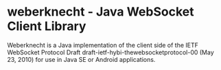 weberknecht - Java WebSocket Client Library
===========================================

Weberknecht is a Java implementation of the client side of the IETF WebSocket Protocol Draft
draft-ietf-hybi-thewebsocketprotocol-00 (May 23, 2010) for use in Java SE or Android applications. 